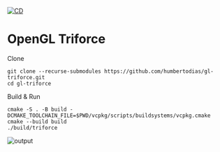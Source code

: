 [![CD](https://github.com/humbertodias/gl-triforce/actions/workflows/cd.yml/badge.svg)](https://github.com/humbertodias/gl-triforce/actions/workflows/cd.yml)

OpenGL Triforce
===

Clone
```shell
git clone --recurse-submodules https://github.com/humbertodias/gl-triforce.git
cd gl-triforce
```

Build & Run
```shell
cmake -S . -B build -DCMAKE_TOOLCHAIN_FILE=$PWD/vcpkg/scripts/buildsystems/vcpkg.cmake
cmake --build build
./build/triforce
```
![output](https://github.com/humbertodias/gl-triforce/assets/9255997/d908fb9b-8213-4ff3-bc35-39022a58cf33)
<!--
ffmpeg -i input.mov -vf "fps=15,scale=900:-1:flags=lanczos" -c:v gif output.gif
-->

